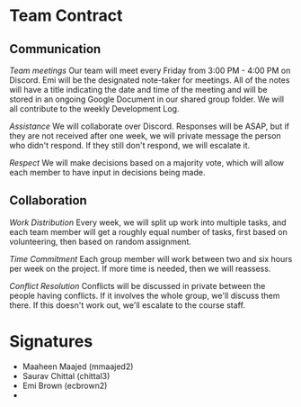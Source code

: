 # Team Contract

## Communication
*Team meetings*
Our team will meet every Friday from 3:00 PM - 4:00 PM on Discord. Emi will be the designated note-taker for meetings. All of the notes will have a title indicating the date and time of the meeting and will be stored in an ongoing Google Document in our shared group folder. We will all contribute to the weekly Development Log.

*Assistance*
We will collaborate over Discord. Responses will be ASAP, but if they are not received after one week, we will private message the person who didn't respond. If they still don't respond, we will escalate it.

*Respect*
We will make decisions based on a majority vote, which will allow each member to have input in decisions being made.

## Collaboration
*Work Distribution*
Every week, we will split up work into multiple tasks, and each team member will get a roughly equal number of tasks, first based on volunteering, then based on random assignment.

*Time Commitment*
Each group member will work between two and six hours per week on the project. If more time is needed, then we will reassess.

*Conflict Resolution*
Conflicts will be discussed in private between the people having conflicts. If it involves the whole group, we'll discuss them there. If this doesn't work out, we'll escalate to the course staff.

# Signatures
* Maaheen Maajed (mmaajed2)
* Saurav Chittal (chittal3)
* Emi Brown (ecbrown2)
* 
